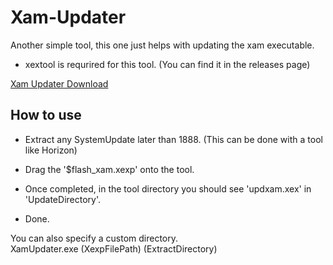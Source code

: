 # Xam-Updater
Another simple tool, this one just helps with updating the xam executable.
- xextool is requrired for this tool. (You can find it in the releases page)

[Xam Updater Download](https://github.com/Heaventh007/Xam-Updater/releases)

## How to use

- Extract any SystemUpdate later than 1888. (This can be done with a tool like Horizon) 
- Drag the '$flash_xam.xexp' onto the tool. 
- Once completed, in the tool directory you should see 'updxam.xex' in 'UpdateDirectory'. 

- Done. 

You can also specify a custom directory. \
XamUpdater.exe (XexpFilePath) (ExtractDirectory)
